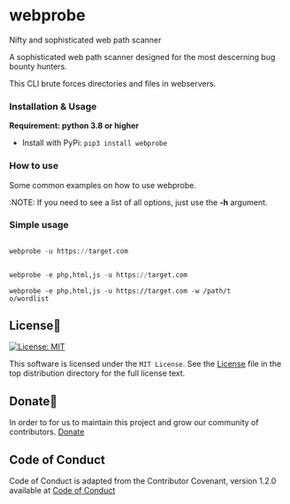 # webprobe
Nifty and sophisticated web path scanner

A sophisticated web path scanner designed for the most descerning bug bounty hunters.


This CLI brute forces directories and files in webservers.


### Installation & Usage
                                                
**Requirement: python 3.8 or higher**

- Install with PyPi: `pip3 install webprobe`


### How to use

Some common examples on how to use webprobe.

:NOTE: If you need to see a list of all options, just use the **-h** argument.

### Simple usage

```python

webprobe -u https://target.com

```

```python

webprobe -e php,html,js -u https://target.com

```

```
webprobe -e php,html,js -u https://target.com -w /path/t
o/wordlist

```



## License📑

 [![License: MIT](https://img.shields.io/badge/License-MIT-yellow.svg)](https://opensource.org/licenses/MIT)

This software is licensed under the `MIT License`. See the [License](https://github.com/scalabli/webprobe/blob/master/LICENSE) file in the top distribution directory for the full license text.

## Donate🎁
In order to for us to maintain this project and grow our community of contributors.
[Donate](https://ko-fi.com/scalabli)


## Code of Conduct
Code of Conduct is adapted from the Contributor Covenant, version 1.2.0 available at [Code of Conduct](http://contributor-covenant.org/version/1/2/0/)
